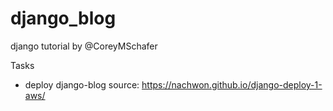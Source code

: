 # django_blog
django tutorial by @CoreyMSchafer

Tasks
- deploy django-blog
source: https://nachwon.github.io/django-deploy-1-aws/
